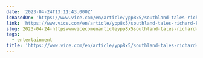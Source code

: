 ```yaml
---
date: '2023-04-24T13:11:43.000Z'
isBasedOn: 'https://www.vice.com/en/article/ypp8x5/southland-tales-richard-kelly'
link: 'https://www.vice.com/en/article/ypp8x5/southland-tales-richard-kelly'
slug: 2023-04-24-httpswwwvicecomenarticleypp8x5southland-tales-richard-kelly
tags:
  - entertainment
title: 'https://www.vice.com/en/article/ypp8x5/southland-tales-richard-kelly'
---
```


